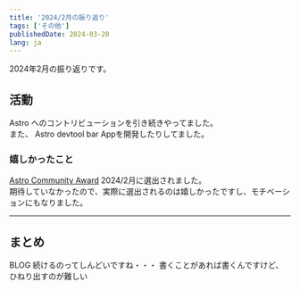 ```yaml
---
title: '2024/2月の振り返り'
tags: ['その他']
publishedDate: 2024-03-20
lang: ja
---
```


2024年2月の振り返りです。

## 活動

Astro へのコントリビューションを引き続きやってました。  
また、 Astro devtool bar Appを開発したりしてました。

### 嬉しかったこと

[Astro Community Award](https://community.astro.build/) 2024/2月に選出されました。  
期待していなかったので、実際に選出されるのは嬉しかったですし、モチベーションにもなりました。

---

## まとめ

BLOG 続けるのってしんどいですね・・・
書くことがあれば書くんですけど、ひねり出すのが難しい
